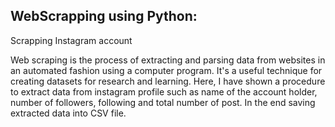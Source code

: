 ## **WebScrapping using Python:**
Scrapping Instagram account

Web scraping is the process of extracting and parsing data from websites in an automated fashion using a computer program. It's a useful technique for creating datasets for research and learning. Here, I have shown a procedure to extract data from instagram profile such as name of the account holder, number of followers, following and total number of post. In the end saving extracted data into CSV file.
